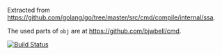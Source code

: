Extracted from https://github.com/golang/go/tree/master/src/cmd/compile/internal/ssa.

The used parts of `obj` are at https://github.com/bjwbell/cmd.

[![Build Status](https://travis-ci.org/bjwbell/ssa.svg?branch=master)](https://travis-ci.org/bjwbell/ssa)
